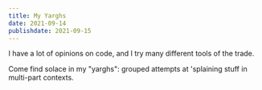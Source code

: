 ```yaml
---
title: My Yarghs
date: 2021-09-14
publishdate: 2021-09-15
---
```


I have a lot of opinions on code, and I try many different tools of the trade.

Come find solace in my "yarghs": grouped attempts at 'splaining stuff in multi-part contexts.
